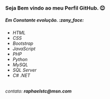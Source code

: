 <h3>Seja Bem vindo ao meu Perfil GitHub. 😊</h3>

<h5>Em Constante evolução. :zany_face:</h5>
<h6><ul>
  <li>HTML</li>
  <li>CSS</li>
  <li>Bootstrap</li>
  <li>JavaScript</li>
  <li>PHP</li>
  <li>Python</li>
  
  <li>MySQL</li>
  <li>SQL Server</li>
  
  <li>C# .NET</li>
</ul></h6> 

<h6>contato: <b>raphaelstc@msn.com</b></h6>

